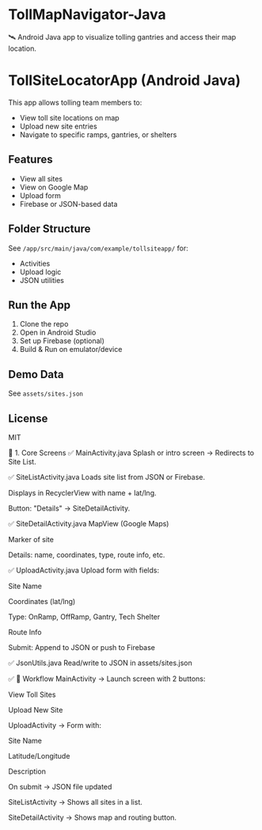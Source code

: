 # TollMapNavigator-Java
🛰️ Android Java app to visualize tolling gantries and access their map location.
# TollSiteLocatorApp (Android Java)

This app allows tolling team members to:
- View toll site locations on map
- Upload new site entries
- Navigate to specific ramps, gantries, or shelters

## Features
- View all sites
- View on Google Map
- Upload form
- Firebase or JSON-based data

## Folder Structure
See `/app/src/main/java/com/example/tollsiteapp/` for:
- Activities
- Upload logic
- JSON utilities

## Run the App
1. Clone the repo
2. Open in Android Studio
3. Set up Firebase (optional)
4. Build & Run on emulator/device

## Demo Data
See `assets/sites.json`

## License
MIT


📱 1. Core Screens
✅ MainActivity.java
Splash or intro screen → Redirects to Site List.

✅ SiteListActivity.java
Loads site list from JSON or Firebase.

Displays in RecyclerView with name + lat/lng.

Button: "Details" → SiteDetailActivity.

✅ SiteDetailActivity.java
MapView (Google Maps)

Marker of site

Details: name, coordinates, type, route info, etc.

✅ UploadActivity.java
Upload form with fields:

Site Name

Coordinates (lat/lng)

Type: OnRamp, OffRamp, Gantry, Tech Shelter

Route Info

Submit: Append to JSON or push to Firebase

✅ JsonUtils.java
Read/write to JSON in assets/sites.json


✅ 🚦 Workflow
MainActivity → Launch screen with 2 buttons:

View Toll Sites

Upload New Site

UploadActivity → Form with:

Site Name

Latitude/Longitude

Description

On submit → JSON file updated

SiteListActivity → Shows all sites in a list.

SiteDetailActivity → Shows map and routing button.
